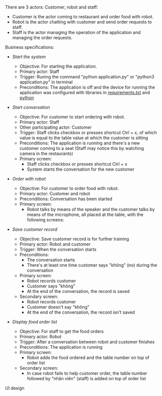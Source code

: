 There are 3 actors: Customer, robot and staff:
- Customer is the actor coming to restaurant and order food with robot.
- Robot is the actor chatting with customer and send order requests to staff.
- Staff is the actor managing the operation of the application and managing the order requests.

Business specifications:
- *Start the system*
  - Objective: For starting the application.
  - Primary actor: Staff
  - Trigger: Runing the command "python application.py" or "python3 application.py" in terminal
  - Preconditions: The application is off and the device for running the application was configured with libraries in [requirements.txt](https://github.com/minhairtran/food_ordering_system/blob/main/requirements) and [python](https://www.python.org/downloads/)

- *Start conversation*
  - Objective: For customer to start ordering with robot.
  - Primary actor: Staff
  - Other participating actor: Customer
  - Trigger: Staff clicks checkbox or presses shortcut Ctrl + x, of which value is equal to the table value at which the customer is sitting
  - Preconditions: The application is running and there's a new customer coming to a seat (Staff may notice this by watching camera in the restaurants)
  - Primary screen:
    - Staff clicks checkbox or presses shortcut Ctrl + x
    - System starts the conversation for the new customer

- *Order with robot*
  - Objective: For customer to order food with robot.
  - Primary actor: Customer and robot
  - Preconditions: Conversation has been started
  - Primary screen:
    - Robot talks by means of the speaker and the customer talks by means of the microphone, all placed at the table, with the following screens:

- *Save customer record*
  - Objective: Save customer record is for further training
  - Primary actor: Robot and customer
  - Trigger: When the conversation starts
  - Preconditions: 
    - The conversation starts
    - There's at least one time customer says "không" (no) during the conversation
  - Primary screen:
    - Robot records customer
    - Customer says "không"
    - At the end of the conversation, the record is saved
  - Secondary screen:
    - Robot records customer
    - Customer doesn't say "không"
    - At the end of the conversation, the record isn't saved

- *Display food order list*
  - Objective: For staff to get the food orders 
  - Primary actor: Robot
  - Trigger: After a conversation between robot and customer finishes
  - Preconditions: The application is running 
  - Primary screen: 
    - Robot adds the food ordered and the table number on top of order list
  - Secondary screen:
    - In case robot fails to help customer order, the table number followed by "nhân viên" (staff) is added on top of order list

UI design